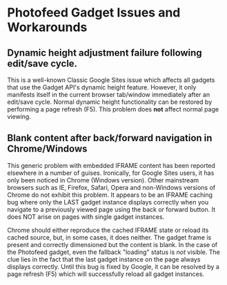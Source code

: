 # Photofeed Gadget Issues and Workarounds


## Dynamic height adjustment failure following edit/save cycle.

This is a well-known Classic Google Sites issue which affects all gadgets that
use the Gadget API's dynamic height feature. However, it only manifests itself
in the current browser tab/window immediately after an edit/save cycle. Normal
dynamic height functionality can be restored by performing a page refresh (F5).
This problem does **not** affect normal page viewing. 


## Blank content after back/forward navigation in Chrome/Windows 

This generic problem with embedded IFRAME content has been reported elsewhere
in a number of guises. Ironically, for Google Sites users, it has only been
noticed in Chrome (Windows version). Other mainstream browsers such as IE,
Firefox, Safari, Opera and non-Windows versions of Chrome do not exhibit this
problem. It appears to be an IFRAME caching bug where only the LAST gadget
instance displays correctly when you navigate to a previously viewed page using
the back or forward button. It does NOT arise on pages with single gadget
instances.

Chrome should either reproduce the cached IFRAME state or reload its cached
source, but, in some cases, it does neither. The gadget frame is present and
correctly dimensioned but the content is blank. In the case of the Photofeed
gadget, even the fallback "loading" status is *not* visible. The clue lies in
the fact that the last gadget instance on the page always displays correctly.
Until this bug is fixed by Google, it can be resolved by a page refresh (F5)
which will successfully reload all gadget instances.

